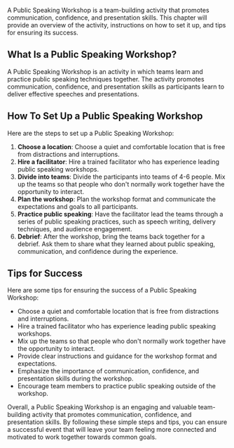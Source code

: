 
A Public Speaking Workshop is a team-building activity that promotes communication, confidence, and presentation skills. This chapter will provide an overview of the activity, instructions on how to set it up, and tips for ensuring its success.

What Is a Public Speaking Workshop?
-----------------------------------

A Public Speaking Workshop is an activity in which teams learn and practice public speaking techniques together. The activity promotes communication, confidence, and presentation skills as participants learn to deliver effective speeches and presentations.

How To Set Up a Public Speaking Workshop
----------------------------------------

Here are the steps to set up a Public Speaking Workshop:

1. **Choose a location**: Choose a quiet and comfortable location that is free from distractions and interruptions.
2. **Hire a facilitator**: Hire a trained facilitator who has experience leading public speaking workshops.
3. **Divide into teams**: Divide the participants into teams of 4-6 people. Mix up the teams so that people who don't normally work together have the opportunity to interact.
4. **Plan the workshop**: Plan the workshop format and communicate the expectations and goals to all participants.
5. **Practice public speaking**: Have the facilitator lead the teams through a series of public speaking practices, such as speech writing, delivery techniques, and audience engagement.
6. **Debrief**: After the workshop, bring the teams back together for a debrief. Ask them to share what they learned about public speaking, communication, and confidence during the experience.

Tips for Success
----------------

Here are some tips for ensuring the success of a Public Speaking Workshop:

* Choose a quiet and comfortable location that is free from distractions and interruptions.
* Hire a trained facilitator who has experience leading public speaking workshops.
* Mix up the teams so that people who don't normally work together have the opportunity to interact.
* Provide clear instructions and guidance for the workshop format and expectations.
* Emphasize the importance of communication, confidence, and presentation skills during the workshop.
* Encourage team members to practice public speaking outside of the workshop.

Overall, a Public Speaking Workshop is an engaging and valuable team-building activity that promotes communication, confidence, and presentation skills. By following these simple steps and tips, you can ensure a successful event that will leave your team feeling more connected and motivated to work together towards common goals.
